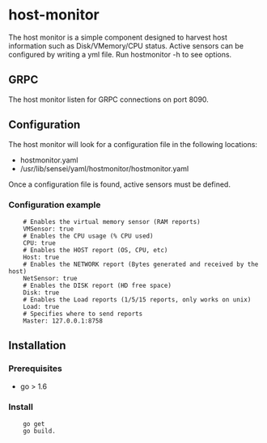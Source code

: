 # host-monitor
The host monitor is a simple component designed to harvest host information such as Disk/VMemory/CPU status. Active sensors can be configured by writing a yml file. Run hostmonitor -h to see options.

## GRPC
The host monitor listen for GRPC connections on port 8090.

## Configuration
The host monitor will look for a configuration file in the following locations:
* hostmonitor.yaml
* /usr/lib/sensei/yaml/hostmonitor/hostmonitor.yaml

Once a configuration file is found, active sensors must be defined.

### Configuration example
```
    # Enables the virtual memory sensor (RAM reports)
    VMSensor: true
    # Enables the CPU usage (% CPU used)
    CPU: true
    # Enables the HOST report (OS, CPU, etc)
    Host: true
    # Enables the NETWORK report (Bytes generated and received by the host)
    NetSensor: true
    # Enables the DISK report (HD free space)
    Disk: true 
    # Enables the Load reports (1/5/15 reports, only works on unix)
    Load: true
    # Specifies where to send reports
    Master: 127.0.0.1:8758
```

## Installation
### Prerequisites
* go > 1.6 
### Install
```
    go get 
    go build.
```